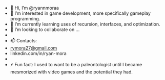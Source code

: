 - 👋 Hi, I’m @ryannmoraa
- 👀 I’m interested in game development, more specifically gameplay programming.
- 🌱 I’m currently learning uses of recursion, interfaces, and optimization.
- 💞️ I’m looking to collaborate on ...
- 
- 📫 Contacts:
- rymora27@gmail.com
- linkedin.com/in/ryan-mora
- 
- ⚡ Fun fact: I used to want to be a paleontologist until I became mesmorized with video games and the potential they had.

<!---
ryannmoraa/ryannmoraa is a ✨ special ✨ repository because its `README.md` (this file) appears on your GitHub profile.
You can click the Preview link to take a look at your changes.
--->
